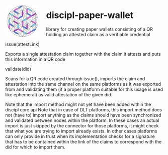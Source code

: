 <img align="left" width="100" height="100" style="margin: 25px 25px 5px 5px" src="discipl.svg">

# discipl-paper-wallet

library for creating paper wallets consisting of a QR holding an attested claim as a verifiable credential

issue(attestLink)

Exports a single attestation claim together with the claim it attests and puts this information in a QR code

validate(did)

Scans for a QR code created through issue(), imports the claim and attestation into the same channel on the same platforms as it was exported from and validating them (if a proper platform suitable for this usage is used like ephemeral) as valid attestation of the given did.

Note that the import method might not yet have been added within the discipl core api
Note that in case of DLT platforms, this import method does not (have to) import anything as the claims should have been synchronized and validated between nodes within the platform. In these cases an actual import is just skipped by the connector for those platforms, it might check that what you are trying to import already exists. In other cases platforms can only provide in trust when its implementation checks for a signature that has to be contained within the link of the claims to correspond with the did for which to import them.
